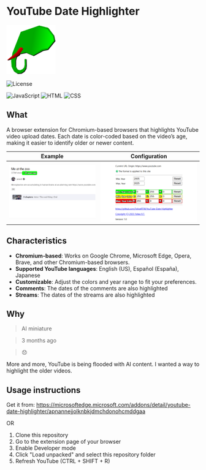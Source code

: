 # YouTube Date Highlighter

![icon128.png](.github/icon128.png)

![License](https://img.shields.io/badge/License-GPLv3-blue.svg)

![JavaScript](https://img.shields.io/badge/JavaScript-grey?logo=javascript)
![HTML](https://img.shields.io/badge/HTML-black.svg)
![CSS](https://img.shields.io/badge/CSS-pink.svg)

## What

A browser extension for Chromium-based browsers that highlights YouTube video upload dates.
Each date is color-coded based on the video’s age, making it easier to identify older or newer content.

| Example | Configuration |
|-------------------------------|---------------------------------|
| ![good.png](.github/good.png) | ![index.png](.github/index.png) |

## Characteristics

- **Chromium-based**: Works on Google Chrome, Microsoft Edge, Opera, Brave, and other Chromium-based browsers.
- **Supported YouTube languages**: English (US), Español (España), Japanese
- **Customizable**: Adjust the colors and year range to fit your preferences.
- **Comments**: The dates of the comments are also highlighted
- **Streams**: The dates of the streams are also highlighted

## Why

> AI miniature

> 3 months ago

> 😞

More and more, YouTube is being flooded with AI content.
I wanted a way to highlight the older videos.

## Usage instructions

Get it from:
https://microsoftedge.microsoft.com/addons/detail/youtube-date-highlighter/apnannejjolknbkjdmchdonohcmddgaa

OR

1. Clone this repository
2. Go to the extension page of your browser
3. Enable Developer mode
4. Click "Load unpacked" and select this repository folder
5. Refresh YouTube (CTRL + SHIFT + R)
